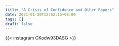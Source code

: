 ```yaml
---
title: "A Crisis of Confidence and Other Papers"
date: 2021-01-30T12:52:15+08:00
tags: []
draft: false
---
```

{{< instagram CKodw93DASG >}}
